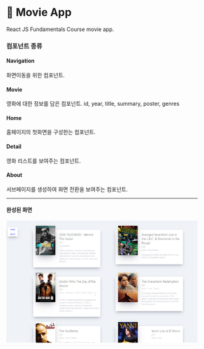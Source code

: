 # 💜 Movie App

React JS Fundamentals Course movie app.

### 컴포넌트 종류

#### Navigation

화면이동을 위한 컴포넌트.

#### Movie

영화에 대한 정보를 담은 컴포넌트.
id, year, title, summary, poster, genres

#### Home

홈페이지의 첫화면을 구성한는 컴포넌트.

#### Detail

영화 리스트를 보여주는 컴포넌트.

#### About

서브페이지를 생성하여 화면 전환을 보여주는 컴포넌트.

---

#### 완성된 화면

![alt text](https://github.com/awesomesoo/react-movie-app/blob/master/img_readme.png?raw=true)

